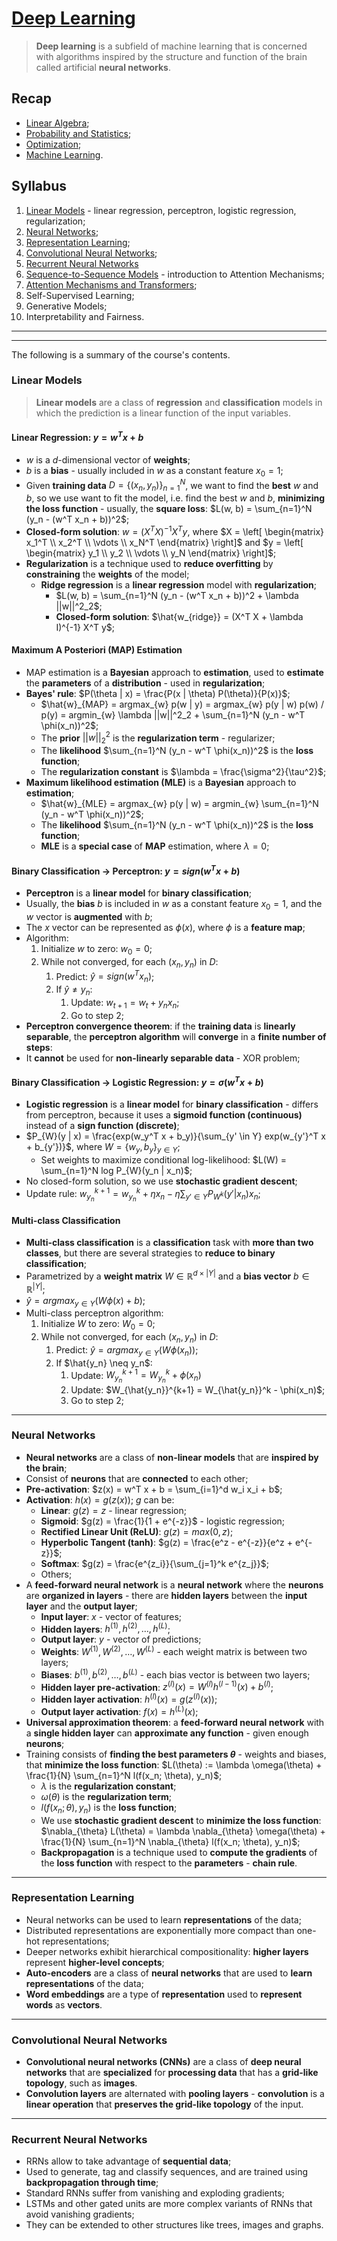 # [Deep Learning](https://fenix.tecnico.ulisboa.pt/disciplinas/AP-Dei/2023-2024/1-semestre)

> **Deep learning** is a subfield of machine learning that is concerned with algorithms inspired by the structure and function of the brain called artificial **neural networks**.

## Recap

* [Linear Algebra](../../other-materials/linear-algebra.md);
* [Probability and Statistics](../../other-materials/probability-and-statistics.md);
* [Optimization](../../other-materials/optimization.md);
* [Machine Learning](../../other-materials/machine-learning.md).

## Syllabus

1. [Linear Models](./01-linear-models.md) - linear regression, perceptron, logistic regression, regularization;
2. [Neural Networks](./02-neural-networks.md);
3. [Representation Learning](./03-representation-learning.md);
4. [Convolutional Neural Networks](./04-convolutional-neural-networks.md);
5. [Recurrent Neural Networks](./05-recurrent-neural-networks.md)
6. [Sequence-to-Sequence Models](./06-sequence-to-sequence-models.md) - introduction to Attention Mechanisms;
7. [Attention Mechanisms and Transformers](./07-attention-mechanisms-and-transformers.md);
8. Self-Supervised Learning;
9. Generative Models;
10. Interpretability and Fairness.

---
---

The following is a summary of the course's contents.

### Linear Models

> **Linear models** are a class of **regression** and **classification** models in which the prediction is a linear function of the input variables.

#### Linear Regression: $y = w^T x + b$

* $w$ is a $d$-dimensional vector of **weights**;
* $b$ is a **bias** - usually included in $w$ as a constant feature $x_0 = 1$;
* Given **training data** $D = \{(x_n, y_n)\}_{n=1}^N$, we want to find the **best** $w$ and $b$, so we use want to fit the model, i.e. find the best $w$ and $b$, **minimizing the loss function** - usually, the **square loss**: $L(w, b) = \sum_{n=1}^N (y_n - (w^T x_n + b))^2$;
* **Closed-form solution**: $w = (X^T X)^{-1} X^T y$, where $X = \left[ \begin{matrix} x_1^T \\ x_2^T \\ \vdots \\ x_N^T \end{matrix} \right]$ and $y = \left[ \begin{matrix} y_1 \\ y_2 \\ \vdots \\ y_N \end{matrix} \right]$;
* **Regularization** is a technique used to **reduce overfitting** by **constraining** the **weights** of the model;
  * **Ridge regression** is a **linear regression** model with **regularization**;
    * $L(w, b) = \sum_{n=1}^N (y_n - (w^T x_n + b))^2 + \lambda ||w||^2_2$;
    * **Closed-form solution**: $\hat{w_{ridge}} = (X^T X + \lambda I)^{-1} X^T y$;

#### Maximum A Posteriori (MAP) Estimation

* MAP estimation is a **Bayesian** approach to **estimation**, used to **estimate** the **parameters** of a **distribution** - used in **regularization**;
* **Bayes' rule**: $P(\theta | x) = \frac{P(x | \theta) P(\theta)}{P(x)}$;
  * $\hat{w}_{MAP} = argmax_{w} p(w | y) = argmax_{w} p(y | w) p(w) / p(y) = argmin_{w} \lambda ||w||^2_2 + \sum_{n=1}^N (y_n - w^T \phi(x_n))^2$;
  * The **prior** $||w||^2_2$ is the **regularization term** - regularizer;
  * The **likelihood** $\sum_{n=1}^N (y_n - w^T \phi(x_n))^2$ is the **loss function**;
  * The **regularization constant** is $\lambda = \frac{\sigma^2}{\tau^2}$;
* **Maximum likelihood estimation (MLE)** is a **Bayesian** approach to **estimation**;
  * $\hat{w}_{MLE} = argmax_{w} p(y | w) = argmin_{w} \sum_{n=1}^N (y_n - w^T \phi(x_n))^2$;
  * The **likelihood** $\sum_{n=1}^N (y_n - w^T \phi(x_n))^2$ is the **loss function**;
  * **MLE** is a **special case** of **MAP** estimation, where $\lambda = 0$;

#### Binary Classification -> Perceptron: $y = sign(w^T x + b)$

* **Perceptron** is a **linear model** for **binary classification**;
* Usually, the **bias** $b$ is included in $w$ as a constant feature $x_0 = 1$, and the $w$ vector is **augmented** with $b$;
* The $x$ vector can be represented as $\phi(x)$, where $\phi$ is a **feature map**;
* Algorithm:
  1. Initialize $w$ to zero: $w_0 = 0$;
  2. While not converged, for each $(x_n, y_n)$ in $D$:
     1. Predict: $\hat{y} = sign(w^T x_n)$;
     2. If $\hat{y} \neq y_n$:
        1. Update: $w_{t+1} = w_t + y_n x_n$;
        2. Go to step 2;
* **Perceptron convergence theorem**: if the **training data** is **linearly separable**, the **perceptron algorithm** will **converge** in a **finite number of steps**:
* It **cannot** be used for **non-linearly separable data** - XOR problem;

#### Binary Classification -> Logistic Regression: $y = \sigma(w^T x + b)$

* **Logistic regression** is a **linear model** for **binary classification** - differs from perceptron, because it uses a **sigmoid function (continuous)** instead of a **sign function (discrete)**;
* $P_{W}(y | x) = \frac{exp(w_y^T x + b_y)}{\sum_{y' \in Y} exp(w_{y'}^T x + b_{y'})}$, where $W = \{w_y, b_y\}_{y \in Y}$;
    * Set weights to maximize conditional log-likelihood: $L(W) = \sum_{n=1}^N log P_{W}(y_n | x_n)$;
* No closed-form solution, so we use **stochastic gradient descent**;
* Update rule: $w_{y_n}^{k+1} = w_{y_n}^k + \eta x_n - \eta \sum_{y' \in Y} P_{W^k}(y' | x_n) x_n$;
  
#### Multi-class Classification

* **Multi-class classification** is a **classification** task with **more than two classes**, but there are several strategies to **reduce to binary classification**;
* Parametrized by a **weight matrix** $W \in \mathbb{R}^{d \times |Y|}$ and a **bias vector** $b \in \mathbb{R}^{|Y|}$;
* $\hat{y} = argmax_{y \in Y} (W \phi(x) + b)$;
* Multi-class perceptron algorithm:
  1. Initialize $W$ to zero: $W_0 = 0$;
  2. While not converged, for each $(x_n, y_n)$ in $D$:
     1. Predict: $\hat{y} = argmax_{y \in Y} (W \phi(x_n))$;
     2. If $\hat{y_n} \neq y_n$:
        1. Update: $W_{y_n}^{k+1} = W_{y_n}^k + \phi(x_n)$
        2. Update: $W_{\hat{y_n}}^{k+1} = W_{\hat{y_n}}^k - \phi(x_n)$;
        3. Go to step 2;

---

### Neural Networks

* **Neural networks** are a class of **non-linear models** that are **inspired by the brain**;
* Consist of **neurons** that are **connected** to each other;
* **Pre-activation**: $z(x) = w^T x + b = \sum_{i=1}^d w_i x_i + b$;
* **Activation**: $h(x) = g(z(x))$; $g$ can be:
  * **Linear**: $g(z) = z$ - linear regression;
  * **Sigmoid**: $g(z) = \frac{1}{1 + e^{-z}}$ - logistic regression;
  * **Rectified Linear Unit (ReLU)**: $g(z) = max(0, z)$;
  * **Hyperbolic Tangent (tanh)**: $g(z) = \frac{e^z - e^{-z}}{e^z + e^{-z}}$;
  * **Softmax**: $g(z) = \frac{e^{z_i}}{\sum_{j=1}^k e^{z_j}}$;
  * Others;
* A **feed-forward neural network** is a **neural network** where the **neurons** are **organized in layers** - there are **hidden layers** between the **input layer** and the **output layer**;
  * **Input layer**: $x$ - vector of features;
  * **Hidden layers**: $h^{(1)}, h^{(2)}, \dots, h^{(L)}$;
  * **Output layer**: $y$ - vector of predictions;
  * **Weights**: $W^{(1)}, W^{(2)}, \dots, W^{(L)}$ - each weight matrix is between two layers;
  * **Biases**: $b^{(1)}, b^{(2)}, \dots, b^{(L)}$ - each bias vector is between two layers;
  * **Hidden layer pre-activation**: $z^{(l)}(x) = W^{(l)} h^{(l-1)}(x) + b^{(l)}$;
  * **Hidden layer activation**: $h^{(l)}(x) = g(z^{(l)}(x))$;
  * **Output layer activation**: $f(x) = h^{(L)}(x)$;
* **Universal approximation theorem**: a **feed-forward neural network** with a **single hidden layer** can **approximate any function** - given enough **neurons**;
* Training consists of **finding the best parameters $\theta$** - weights and biases, that **minimize the loss function**: $L(\theta) := \lambda \omega(\theta) + \frac{1}{N} \sum_{n=1}^N l(f(x_n; \theta), y_n)$;
  * $\lambda$ is the **regularization constant**;
  * $\omega(\theta)$ is the **regularization term**;
  * $l(f(x_n; \theta), y_n)$ is the **loss function**;
  * We use **stochastic gradient descent** to **minimize the loss function**: $\nabla_{\theta} L(\theta) = \lambda \nabla_{\theta} \omega(\theta) + \frac{1}{N} \sum_{n=1}^N \nabla_{\theta} l(f(x_n; \theta), y_n)$;
  * **Backpropagation** is a technique used to **compute the gradients** of the **loss function** with respect to the **parameters** - **chain rule**.

---

### Representation Learning

* Neural networks can be used to learn **representations** of the data;
* Distributed representations are exponentially more compact than one-hot representations;
* Deeper networks exhibit hierarchical compositionality: **higher layers** represent **higher-level concepts**;
* **Auto-encoders** are a class of **neural networks** that are used to **learn representations** of the data;
* **Word embeddings** are a type of **representation** used to **represent words** as **vectors**.

---

### Convolutional Neural Networks

* **Convolutional neural networks (CNNs)** are a class of **deep neural networks** that are **specialized** for **processing data** that has a **grid-like topology**, such as **images**.
* **Convolution layers** are alternated with **pooling layers** - **convolution** is a **linear operation** that **preserves the grid-like topology** of the input.
  
---

### Recurrent Neural Networks

* RRNs allow to take advantage of **sequential data**;
* Used to generate, tag and classify sequences, and are trained using **backpropagation through time**;
* Standard RNNs suffer from vanishing and exploding gradients;
* LSTMs and other gated units are more complex variants of RNNs that avoid vanishing gradients;
* They can be extended to other structures like trees, images and graphs.
